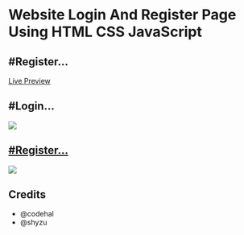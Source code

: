  <h1>Website Login And Register Page Using HTML CSS JavaScript</h1>
<p align="center">
<h2>#Register...</h2>
 <a href="[url](https://lucky5isuru.github.io/Website-Login-And-Register-Page-Using-HTML-CSS-JavaScript/)">Live Preview</a>
</p>

<p align="center">
<h2>#Login...</h2>
 <a href="https://github.com/amd64fox/SpotX/releases"><img src="https://telegra.ph/file/ec8fc7209491dbfadb2b3.png" />
</p>

<p align="center">        
<h2>#Register...</h2>
 <a href="https://t.me/spotify_windows_mod"><img src="https://telegra.ph/file/81c8ab9efcfbff634e058.png"></a>
</p>    

<h2>Credits</h2>

- @codehal
- @shyzu

